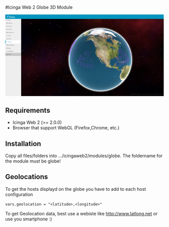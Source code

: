 #Icinga Web 2 Globe 3D Module

![Globe 3D](screenshots/globe-3d-day.PNG)

## Requirements

* Icinga Web 2 (&gt;= 2.0.0)
* Browser that support WebGL (Firefox,Chrome, etc.)

## Installation

Copy all files/folders into .../icingaweb2/modules/globe. The foldername for the module must be globe!

## Geolocations

To get the hosts displayd on the globe you have to add to each host configuration 
```
vars.geolocation = "<latitude>,<longitude>"
```

To get Geolocation data, best use a webiste like http://www.latlong.net or use you smartphone :)
